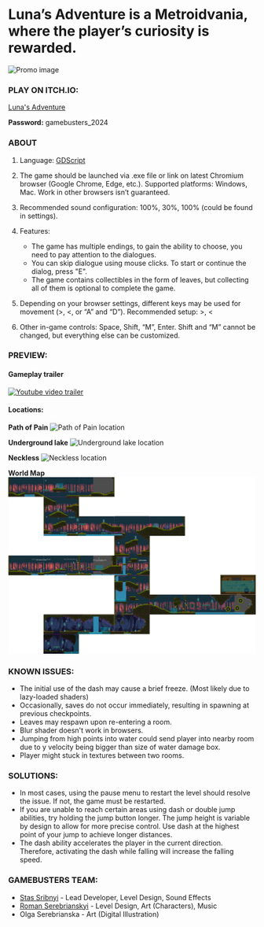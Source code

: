 # Luna’s Adventure is a Metroidvania, where the player’s curiosity is rewarded.
![Promo image](https://github.com/user-attachments/assets/5bda07c2-8c00-4caf-8b66-8b0e4bb16586)

### PLAY ON ITCH.IO:
[Luna's Adventure](https://stassribnyi.itch.io/lunas-adventure)

**Password:** gamebusters_2024

### ABOUT
1. Language: [GDScript](https://godotengine.org/)

2. The game should be launched via .exe file or link on latest Chromium browser (Google Chrome, Edge, etc.). Supported platforms: Windows, Mac.  Work in other browsers isn’t guaranteed.

3. Recommended sound configuration: 100%, 30%, 100% (could be found in settings).

4. Features:
    - The game has multiple endings, to gain the ability to choose, you need to pay attention to the dialogues.
    - You can skip dialogue using mouse clicks. To start or continue the dialog, press  "E".
    - The game contains collectibles in the form of leaves, but collecting all of them is optional to complete the game.

6. Depending on your browser settings, different keys may be used for movement (>, <, or “A” and “D”). Recommended setup: >, <

7. Other in-game controls: Space, Shift, “M”, Enter. Shift and “M” cannot be changed, but everything else can be customized.

### PREVIEW:
#### Gameplay trailer
[![Youtube video trailer](https://github.com/user-attachments/assets/81f2ae6b-3cce-4789-bcf4-144f5e7bc4ad)](https://youtu.be/3bv4MF0ZoEI)

#### Locations:

**Path of Pain**
![Path of Pain location](https://github.com/user-attachments/assets/c691f90f-aad4-4d2e-be4d-9a150bc94f18)

**Underground lake**
![Underground lake location](https://github.com/user-attachments/assets/4921a134-8976-479b-9e57-57a91b269b30)

**Neckless**
![Neckless location](https://github.com/user-attachments/assets/808e45b6-47a7-4264-be54-db54485138e4)

**World Map**
![World Map](https://github.com/stassribnyi/lunas-adventure/blob/1.0.0/lunas-adventure-map.png)


### KNOWN ISSUES:
- The initial use of the dash may cause a brief freeze. (Most likely due to lazy-loaded shaders)
- Occasionally, saves do not occur immediately, resulting in spawning at previous checkpoints.
- Leaves may respawn upon re-entering a room.
- Blur shader doesn't work in browsers.
- Jumping from high points into water could send player into nearby room due to y velocity being bigger than size of water damage box.
- Player might stuck in textures between two rooms.

### SOLUTIONS:
- In most cases, using the pause menu to restart the level should resolve the issue. If not, the game must be restarted.
- If you are unable to reach certain areas using dash or double jump abilities, try holding the jump button longer. The jump height is variable by design to allow for more precise control. Use dash at the highest point of your jump to achieve longer distances.
- The dash ability accelerates the player in the current direction. Therefore, activating the dash while falling will increase the falling speed.

### GAMEBUSTERS TEAM:
- [Stas Sribnyi](https://github.com/stassribnyi) - Lead Developer, Level Design, Sound Effects
- [Roman Serebrianskyi](https://github.com/Serebrianskyi) - Level Design, Art (Characters), Music
- Olga Serebrianska - Art (Digital Illustration)
